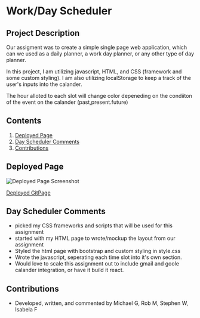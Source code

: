 # Work/Day Scheduler  
## Project Description

Our assigment was to create a simple single page web application, which can we used as a daily planner, a work day planner, or any other type of day planner.

In this project, I am utilizing javascript, HTML, and CSS (framework and some custom styling). I am also utilizing localStorage to keep a track of the user's inputs into the calander. 

The hour alloted to each slot will change color depeneding on the condiiton of the event on the calander (past,present.future)


## Contents
1. [Deployed Page](#deployed-page)
2. [Day Scheduler Comments](#deploymed-page)
3. [Contributions](#contributions)

## Deployed Page

![Deployed Page Screenshot](./assets/Veggie-Takes.png)

[Deployed GitPage](https://stephenwong-git.github.io/Vegitate/)

## Day Scheduler Comments
* picked my CSS frameworks and scripts that will be used for this assignment 
* started with my HTML page to wrote/mockup the layout from our assignment 
* Styled the html page with bootstrap and custom styling in style.css
* Wrote the javascript, seperating each time slot into it's own section.
* Would love to scale this assignment out to include gmail and goole calander integration, or have it build it react.

## Contributions
* Developed, written, and commented by Michael G, Rob M, Stephen W, Isabela F
